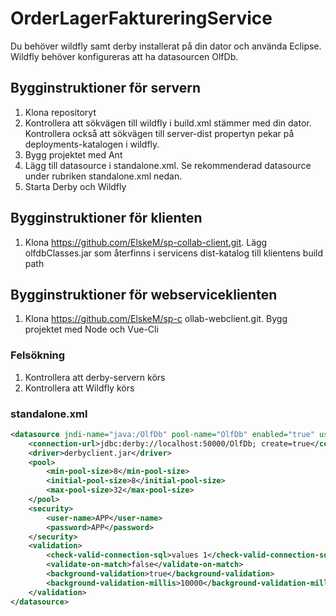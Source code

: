 # OrderLagerFaktureringService
Du behöver wildfly samt derby installerat på din dator och använda Eclipse. Wildfly behöver konfigureras att ha datasourcen OlfDb.


## Bygginstruktioner för servern
1. Klona repositoryt
2. Kontrollera att sökvägen till wildfly i build.xml stämmer med din dator. Kontrollera också       att sökvägen till server-dist propertyn pekar på deployments-katalogen i wildfly.
3. Bygg projektet med Ant
4. Lägg till datasource i standalone.xml. Se rekommenderad datasource under rubriken standalone.xml nedan.
5. Starta Derby och Wildfly

## Bygginstruktioner för klienten
1. Klona https://github.com/ElskeM/sp-collab-client.git. Lägg olfdbClasses.jar som återfinns i servicens dist-katalog till klientens build path

## Bygginstruktioner för webserviceklienten
1. Klona https://github.com/ElskeM/sp-c ollab-webclient.git. Bygg projektet med Node och Vue-Cli

### Felsökning
1. Kontrollera att derby-servern körs
2. Kontrollera att Wildfly körs

### standalone.xml
```xml
<datasource jndi-name="java:/OlfDb" pool-name="OlfDb" enabled="true" use-java-context="true">
	<connection-url>jdbc:derby://localhost:50000/OlfDb; create=true</connection-url>
	<driver>derbyclient.jar</driver>
	<pool>
		<min-pool-size>8</min-pool-size>
		<initial-pool-size>8</initial-pool-size>
		<max-pool-size>32</max-pool-size>
	</pool>
	<security>
		<user-name>APP</user-name>
		<password>APP</password>
	</security>
	<validation>
		<check-valid-connection-sql>values 1</check-valid-connection-sql>
		<validate-on-match>false</validate-on-match>
		<background-validation>true</background-validation>
		<background-validation-millis>10000</background-validation-millis>
	</validation>
</datasource>
```